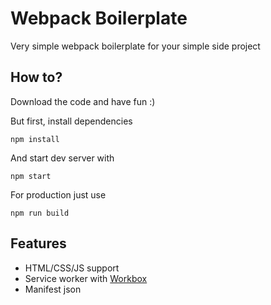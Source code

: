 # Webpack Boilerplate

Very simple webpack boilerplate for your simple side project

## How to?

Download the code and have fun :)

But first, install dependencies

```
npm install
```

And start dev server with

```
npm start
```

For production just use

```
npm run build
```

## Features

- HTML/CSS/JS support
- Service worker with [Workbox](https://developers.google.com/web/tools/workbox/)
- Manifest json
